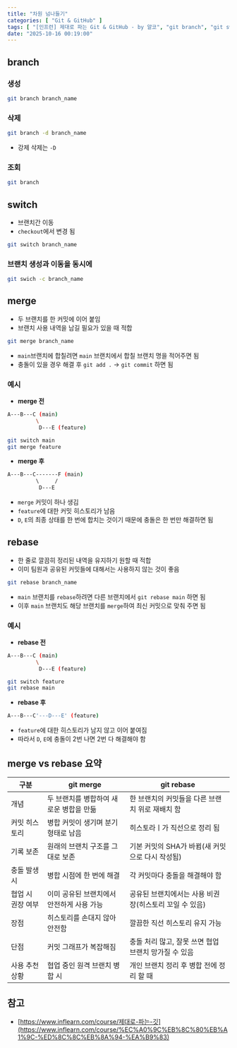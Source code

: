 ```yaml
---
title: "차원 넘나들기"
categories: [ "Git & GitHub" ]
tags: [ "[인프런] 제대로 파는 Git & GitHub - by 얄코", "git branch", "git switch", "git merge", "git rebase" ]
date: "2025-10-16 00:19:00"
---
```


## branch

### 생성

```bash
git branch branch_name
```

### 삭제

```bash
git branch -d branch_name
```

- 강제 삭제는 `-D`

### 조회

```bash
git branch
```

## switch

- 브랜치간 이동
- `checkout`에서 변경 됨

```bash
git switch branch_name
```

### 브랜치 생성과 이동을 동시에

```bash
git swich -c branch_name
```

## merge

- 두 브랜치를 한 커밋에 이어 붙임
- 브랜치 사용 내역을 남길 필요가 있을 때 적합

```bash
git merge branch_name
```

- `main`브랜치에 합칠려면 `main` 브랜치에서 합칠 브랜치 명을 적어주면 됨
- 충돌이 있을 경우 해결 후 `git add .` -> `git commit` 하면 됨

### 예시

- **merge 전**

```bash
A---B---C (main)
         \
          D---E (feature)
```

```bash
git switch main
git merge feature
```

- **merge 후**

```bash
A---B---C-------F (main)
         \     /
          D---E 
```

- `merge` 커밋이 하나 생김
- `feature`에 대한 커밋 히스토리가 남음
- `D`, `E`의 최종 상태를 한 번에 합치는 것이기 때문에 충돌은 한 번만 해결하면 됨

## rebase

- 한 줄로 깔끔히 정리된 내역을 유지하기 원할 때 적합
- 이미 팀원과 공유된 커밋들에 대해서는 사용하지 않는 것이 좋음

```bash
git rebase branch_name
```

- `main` 브랜치를 `rebase`하려면 다른 브랜치에서 `git rebase main` 하면 됨
- 이후 `main` 브랜치도 해당 브랜치를 `merge`하여 최신 커밋으로 맞춰 주면 됨

### 예시

- **rebase 전**

```bash
A---B---C (main)
         \
          D---E (feature)
```

```bash
git switch feature
git rebase main
```

- **rebase 후**

```bash
A---B---C'---D---E' (feature)
```

- `feature`에 대한 히스토리가 남지 않고 이어 붙여짐
- 따라서 `D`, `E`에 충돌이 2번 나면 2번 다 해결해야 함

## merge vs rebase 요약

| 구분         | git merge               | git rebase                      |
|------------|-------------------------|---------------------------------|
| 개념         | 두 브랜치를 병합하여 새로운 병합을 만듦  | 한 브랜치의 커밋들을 다른 브랜치 위로 재배치 함     |
| 커밋 히스토리    | 병합 커밋이 생기며 분기 형태로 남음    | 히스토라ㅣ가 직선으로 정리 됨                |
| 기록 보존      | 원래의 브랜치 구조를 그대로 보존      | 기본 커밋의 SHA가 바뀜(새 커밋으로 다시 작성됨)   |
| 충돌 발생 시    | 병합 시점에 한 번에 해결          | 각 커밋마다 충돌을 해결해야 함               |
| 협업 시 권장 여부 | 이미 공유된 브랜치에서 안전하게 사용 가능 | 공유된 브랜치에서는 사용 비권장(히스토리 꼬일 수 있음) |
| 장점         | 히스토리를 손대지 않아 안전함        | 깔끔한 직선 히스토리 유지 가능               |
| 단점         | 커밋 그래프가 복잡해짐            | 충돌 처리 많고, 잘못 쓰면 협업 브랜치 망가질 수 있음 |
| 사용 추천 상황   | 협업 중인 원격 브랜치 병합 시       | 개인 브랜치 정리 후 병합 전에 정리 할 때        |

## 참고

- [https://www.inflearn.com/course/제대로-파는-깃](https://www.inflearn.com/course/%EC%A0%9C%EB%8C%80%EB%A1%9C-%ED%8C%8C%EB%8A%94-%EA%B9%83)
